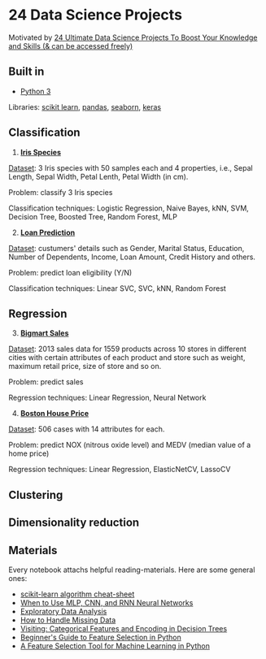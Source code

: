 # 24 Data Science Projects

Motivated by [24 Ultimate Data Science Projects To Boost Your Knowledge and Skills (& can be accessed freely)](https://www.analyticsvidhya.com/blog/2018/05/24-ultimate-data-science-projects-to-boost-your-knowledge-and-skills/)

## Built in

- [Python 3](https://www.python.org/) 

Libraries: [scikit learn](https://scikit-learn.org/stable/index.html), [pandas](https://pandas.pydata.org/), [seaborn](https://seaborn.pydata.org/), [keras](https://keras.io/)

## Classification

1. [**Iris Species**](./Iris)

[Dataset](https://www.kaggle.com/uciml/iris): 3 Iris species with 50 samples each and 4 properties, i.e., Sepal Length, Sepal Width, Petal Lenth, Petal Width (in cm).

Problem: classify 3 Iris species

Classification techniques: Logistic Regression, Naive Bayes, kNN, SVM, Decision Tree, Boosted Tree, Random Forest, MLP

2. [**Loan Prediction**](./LoanPrediction)

[Dataset](https://datahack.analyticsvidhya.com/contest/practice-problem-loan-prediction-iii/): custumers' details such as Gender, Marital Status, Education, Number of Dependents, Income, Loan Amount, Credit History and others.

Problem: predict loan eligibility (Y/N)

Classification techniques: Linear SVC, SVC, kNN, Random Forest

## Regression

3. [**Bigmart Sales**](./BigmartSales)

[Dataset](https://datahack.analyticsvidhya.com/contest/practice-problem-big-mart-sales-iii/): 2013 sales data for 1559 products across 10 stores in different cities with certain attributes of each product and store such as weight, maximum retail price, size of store and so on.

Problem: predict sales

Regression techniques: Linear Regression, Neural Network

4. [**Boston House Price**](./BostonHousePrice)

[Dataset](https://www.cs.toronto.edu/~delve/data/boston/bostonDetail.html): 506 cases with 14 attributes for each.

Problem: predict NOX (nitrous oxide level) and MEDV (median value of a home price)

Regression techniques: Linear Regression, ElasticNetCV, LassoCV

## Clustering

## Dimensionality reduction

## Materials

Every notebook attachs helpful reading-materials. Here are some general ones:
* [scikit-learn algorithm cheat-sheet](https://scikit-learn.org/stable/_static/ml_map.png)
* [When to Use MLP, CNN, and RNN Neural Networks](https://machinelearningmastery.com/when-to-use-mlp-cnn-and-rnn-neural-networks/)
* [Exploratory Data Analysis](https://www.itl.nist.gov/div898/handbook/eda/eda.htm)
* [How to Handle Missing Data](https://towardsdatascience.com/how-to-handle-missing-data-8646b18db0d4)
* [Visiting: Categorical Features and Encoding in Decision Trees](https://medium.com/data-design/visiting-categorical-features-and-encoding-in-decision-trees-53400fa65931)
* [Beginner's Guide to Feature Selection in Python](https://www.datacamp.com/community/tutorials/feature-selection-python)
* [A Feature Selection Tool for Machine Learning in Python](https://towardsdatascience.com/a-feature-selection-tool-for-machine-learning-in-python-b64dd23710f0)

